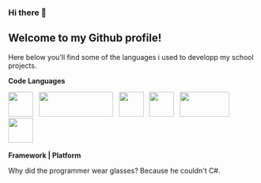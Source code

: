 ### Hi there 👋

## Welcome to my Github profile!

Here below you'll find some of the languages i used to developp my school projects.

**Code Languages**

<img src="https://upload.wikimedia.org/wikipedia/commons/7/7d/Microsoft_.NET_logo.svg" width="50" height="50" /> &nbsp;
<img src="https://storage.googleapis.com/cms-storage-bucket/c823e53b3a1a7b0d36a9.png" width="150" height="50" /> &nbsp;
<img src="https://upload.wikimedia.org/wikipedia/commons/a/a7/React-icon.svg" width="50" height="50" /> &nbsp;
<img src="https://upload.wikimedia.org/wikipedia/fr/2/2e/Java_Logo.svg" width="50" height="50" /> &nbsp;
<img src="https://upload.wikimedia.org/wikipedia/commons/3/39/Scala-full-color.svg" width="100" height="50" /> &nbsp;
<img src="https://upload.wikimedia.org/wikipedia/commons/6/6a/JavaScript-logo.png" width="50" height="50" /> &nbsp;


**Framework | Platform**




Why did the programmer wear glasses? Because he couldn't C#.

